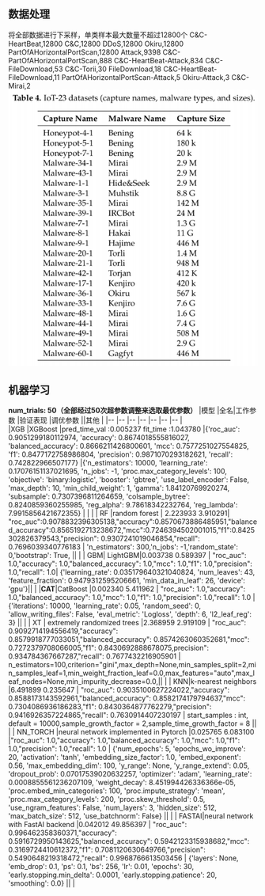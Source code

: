 ## 数据处理
将全部数据进行下采样，单类样本最大数量不超过12800个
C&C-HeartBeat,12800
C&C,12800
DDoS,12800
Okiru,12800
PartOfAHorizontalPortScan,12800
Attack,9398
C&C-PartOfAHorizontalPortScan,888
C&C-HeartBeat-Attack,834
C&C-FileDownload,53
C&C-Torii,30
FileDownload,18
C&C-HeartBeat-FileDownload,11
PartOfAHorizontalPortScan-Attack,5
Okiru-Attack,3
C&C-Mirai,2
![](assets/入侵检测-dd470500.png)


## 机器学习
**num_trials: 50（全部经过50次超参数调整来选取最优参数）**
|模型 |全名|工作参数 |验证表现 |调优参数  ||其他 |
|-- |-- |-- |-- |-- |-- |-- |  
|XGB  |XGBoost |pred_time_val :0.005237  fit_time :1.043780 |{'roc_auc': 0.9051299180112974, 'accuracy': 0.8674018555816027, 'balanced_accuracy': 0.8666211426800601, 'mcc': 0.7577251027554825, 'f1': 0.8477172758986804, 'precision': 0.9871070293182621, 'recall': 0.742822966507177} |{'n_estimators': 10000, 'learning_rate': 0.17076151137021695, 'n_jobs': -1, 'proc.max_category_levels': 100, 'objective': 'binary:logistic', 'booster': 'gbtree', 'use_label_encoder': False, 'max_depth': 10, 'min_child_weight': 1, 'gamma': 1.84120769920274, 'subsample': 0.7307396811264659, 'colsample_bytree': 0.8240859360255985, 'reg_alpha': 9.78618342232764, 'reg_lambda': 7.9915856421672355} | | |
| RF  |random forest | 2.223933  3.910291|    "roc_auc":0.9078832396305138,"accuracy":0.8570673886485951,"balanced_accuracy":0.8565192713238672,"mcc":0.7246394502001015,"f1":0.8425302826379543,"precision": 0.9307241019046854,"recall": 0.7696039340776183 | 'n_estimators': 300,'n_jobs': -1,'random_state': 0,'bootstrap': True, || |
| GBM| LightGBM|0.003738  0.589397 | "roc_auc": 1.0,"accuracy": 1.0,"balanced_accuracy": 1.0,"mcc": 1.0,"f1": 1.0,"precision": 1.0,"recall": 1.0|  {'learning_rate': 0.035179640321040824, 'num_leaves': 43, 'feature_fraction': 0.9479312595206661, 'min_data_in_leaf': 26, 'device': 'gpu'}|| |
|**CAT**|CatBoost |0.002340   5.411962 |    "roc_auc": 1.0,"accuracy": 1.0,"balanced_accuracy": 1.0,"mcc": 1.0,"f1": 1.0,"precision": 1.0,"recall": 1.0 | {'iterations': 10000, 'learning_rate': 0.05, 'random_seed': 0, 'allow_writing_files': False, 'eval_metric': 'Logloss', 'depth': 6, 'l2_leaf_reg': 3} || |
| XT  | extremely randomized trees |2.368959  2.919109 |    "roc_auc": 0.9092714194556419,"accuracy": 0.8579918777033051,"balanced_accuracy": 0.8574263060352681,"mcc": 0.7272379708066005,"f1": 0.8430692888678075,precision": 0.934784367667287,"recall": 0.7677432216905901 | n_estimators=100,criterion="gini",max_depth=None,min_samples_split=2,min_samples_leaf=1,min_weight_fraction_leaf=0.0,max_features="auto",max_leaf_nodes=None,min_impurity_decrease=0.0,|| |
| KNN|k-nearest neighbors |6.491899  0.235647 |    "roc_auc": 0.9035100627224022,"accuracy": 0.8588173143592961,"balanced_accuracy": 0.8582174179794637,"mcc": 0.7304086936186283,"f1": 0.8430364877762279,"precision": 0.9416926357224865,"recall": 0.7630914407230197 | start_samples : int, default = 10000,sample_growth_factor = 2,sample_time_growth_factor = 8 || |
| NN_TORCH |neural network implemented in Pytorch |0.025765   6.083100 |"roc_auc": 1.0,"accuracy": 1.0,"balanced_accuracy": 1.0,"mcc": 1.0,"f1": 1.0,"precision": 1.0,"recall": 1.0 | {'num_epochs': 5, 'epochs_wo_improve': 20, 'activation': 'tanh', 'embedding_size_factor': 1.0, 'embed_exponent': 0.56, 'max_embedding_dim': 100, 'y_range': None, 'y_range_extend': 0.05, 'dropout_prob': 0.07017539020632257, 'optimizer': 'adam', 'learning_rate': 0.0008855561236207109, 'weight_decay': 8.451994426336366e-05, 'proc.embed_min_categories': 100, 'proc.impute_strategy': 'mean', 'proc.max_category_levels': 200, 'proc.skew_threshold': 0.5, 'use_ngram_features': False, 'num_layers': 3, 'hidden_size': 512, 'max_batch_size': 512, 'use_batchnorm': False} || |
| FASTAI|neural network with FastAI backend |0.042012  49.856397 |    "roc_auc": 0.996462358360371,"accuracy": 0.5916729950143625,"balanced_accuracy": 0.5942123315938682,"mcc": 0.3169724410612372,"f1": 0.7081120630649766,"precision": 0.5490648219318472,"recall": 0.9968766613503456 | {'layers': None, 'emb_drop': 0.1, 'ps': 0.1, 'bs': 256, 'lr': 0.01, 'epochs': 30, 'early.stopping.min_delta': 0.0001, 'early.stopping.patience': 20, 'smoothing': 0.0} || |
